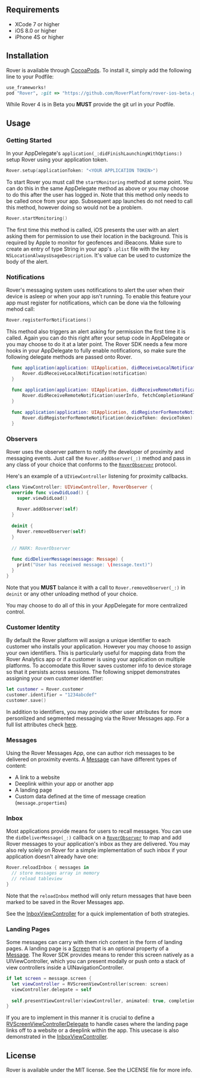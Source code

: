 
## Requirements
  - XCode 7 or higher
  - iOS 8.0 or higher
  - iPhone 4S or higher

## Installation

Rover is available through [CocoaPods](http://cocoapods.org). To install
it, simply add the following line to your Podfile:

```ruby
use_frameworks!
pod "Rover", :git => "https://github.com/RoverPlatform/rover-ios-beta.git"
```
While Rover 4 is in Beta you **MUST** provide the git url in your Podfile.

## Usage

### Getting Started

In your AppDelegate's `application(_:didFinishLaunchingWithOptions:)` setup Rover using your application token.

```swift
Rover.setup(applicationToken: "<YOUR APPLICATION TOKEN>")
```

To start Rover you must call the `startMonitoring` method at some point. You can do this in the same AppDelegate method as above or you may choose to do this after the user has logged in. Note that this method only needs to be called once from your app. Subsequent app launches do not need to call this method, however doing so would not be a problem.

```swift
Rover.startMonitoring()
```

The first time this method is called, iOS presents the user with an alert asking them for permission to use their location in the background. This is required by Apple to monitor for geofences and iBeacons. Make sure to create an entry of type String in your app's `.plist` file with the key `NSLocationAlwaysUsageDescription`. It's value can be used to customize the body of the alert.

### Notifications

Rover's messaging system uses notifications to alert the user when their device is asleep or when your app isn't running. To enable this feature your app must register for notifications, which can be done via the following mehod call:

```swift
Rover.registerForNotifications()
```

This method also triggers an alert asking for permission the first time it is called. Again you can do this right after your setup code in AppDelegate or you may choose to do it at a later point. The Rover SDK needs a few more hooks in your AppDelegate to fully enable notifications, so make sure the following delegate methods are passed onto Rover.

```swift
  func application(application: UIApplication, didReceiveLocalNotification notification: UILocalNotification) {
      Rover.didReceiveLocalNotification(notification)
  }
  
  func application(application: UIApplication, didReceiveRemoteNotification userInfo: [NSObject : AnyObject], fetchCompletionHandler completionHandler: (UIBackgroundFetchResult) -> Void) {
      Rover.didReceiveRemoteNotification(userInfo, fetchCompletionHandler: completionHandler)
  }
    
  func application(application: UIApplication, didRegisterForRemoteNotificationsWithDeviceToken deviceToken: NSData) {
      Rover.didRegisterForRemoteNotification(deviceToken: deviceToken)
  }
```

### Observers

Rover uses the observer pattern to notify the developer of proximity and messaging events. Just call the `Rover.addObserver(_:)` method and pass in any class of your choice that conforms to the [`RoverObserver`](https://github.com/RoverPlatform/rover-ios-beta/blob/master/Pod/Classes/RoverObserver.swift) protocol.

Here's an example of a `UIViewController` listening for proximity callbacks.

```swift
class ViewController: UIViewController, RoverObserver {
  override func viewDidLoad() {
    super.viewDidLoad()
    
    Rover.addObserver(self)
  }
  
  deinit {
    Rover.removeObserver(self)
  }
  
  // MARK: RoverObserver
  
  func didDeliverMessage(message: Message) {
    print("User has received message: \(message.text)")
  }
}
```

Note that you **MUST** balance it with a call to `Rover.removeObserver(_:)` in `deinit` or any other unloading method of your choice.

You may choose to do all of this in your AppDelegate for more centralized control.

### Customer Identity

By default the Rover platform will assign a unique identifier to each customer who installs your application. However you may choose to assign your own identifiers. This is particularly useful for mapping data from the Rover Analytics app or if a customer is using your application on multiple platforms. To accomodate this Rover saves customer info to device storage so that it persists across sessions. The following snippet demonstrates assigning your own customer identifier:

```swift
let customer = Rover.customer
customer.identifier = "1234abcdef"
customer.save()
```

In addition to identifiers, you may provide other user attributes for more personlized and segmented messaging via the Rover Messages app. For a full list attributes check [here](https://github.com/RoverPlatform/rover-ios-beta/blob/master/Pod/Classes/Model/Customer.swift).

### Messages

Using the Rover Messages App, one can author rich messages to be delivered on proximity events. A [Message](https://github.com/RoverPlatform/rover-ios-beta/blob/master/Pod/Classes/Model/Message.swift) can have different types of content:
 - A link to a website
 - Deeplink within your app or another app
 - A landing page
 - Custom data defined at the time of message creation (```message.properties```)

### Inbox

Most applications provide means for users to recall messages. You can use the `didDeliverMessage(_:)` callback on a [`RoverObserver`](https://github.com/RoverPlatform/rover-ios-beta/blob/master/Pod/Classes/RoverObserver.swift) to map and add Rover messages to your application's inbox as they are delivered. You may also rely solely on Rover for a simple implementation of such inbox if your application doesn't already have one:

```swift
Rover.reloadInbox { messages in
  // store messages array in memory
  // reload tableview
}
```

Note that the `reloadInbox` method will only return messages that have been marked to be saved in the Rover Messages app.

See the [InboxViewController](https://github.com/RoverPlatform/rover-ios-beta/blob/master/Example/Rover/InboxTableViewController.swift) for a quick implementation of both strategies.

### Landing Pages

Some messages can carry with them rich content in the form of landing pages. A landing page is a [Screen](https://github.com/RoverPlatform/rover-ios-beta/blob/master/Pod/Classes/Model/Screen.swift) that is an optional property of a [Message](https://github.com/RoverPlatform/rover-ios-beta/blob/master/Pod/Classes/Model/Message.swift). The Rover SDK provides means to render this screen natively as a UIViewController, which you can present modally or push onto a stack of view controllers inside a UINavigationController.

```swift
if let screen = message.screen {
  let viewController = RVScreenViewController(screen: screen)
  viewController.delegate = self
  
  self.presentViewController(viewController, animated: true, completion: nil)
}
```

If you are to implement in this manner it is crucial to define a [RVScreenViewControllerDelegate](https://github.com/RoverPlatform/rover-ios-beta/blob/master/Pod/Classes/UI/RVScreenViewController.swift) to handle cases where the landing page links off to a website or a deeplink within the app. This usecase is also demonstrated in the [InboxViewController](https://github.com/RoverPlatform/rover-ios-beta/blob/master/Example/Rover/InboxTableViewController.swift).

## License

Rover is available under the MIT license. See the LICENSE file for more info.
